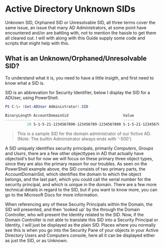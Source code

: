 # Active Directory Unknown SIDs

Unknown SID, Orphaned SID or Unresolvable SID, all three terms cover the same issue, an issue that many AD Administrators, at some point have encountered and/or are battling with, not to mention the hassle to get them all cleared out. I will with along with this Guide supply some code and scripts that might help with this.

## What is an Unknown/Orphaned/Unresolvable SID?

To understand what it is, you need to have a little insigth, and first need to know what a SID is.

SID is an abbrevation for Security Identifier, below I display the SID for a ADUser, using PowerShell.

```PowerShell
PS C:\> (Get-ADUser Administrator).SID

BinaryLength AccountDomainSid                         Value                                       
------------ ----------------                         -----                                       
          28 S-1-5-21-1234567890-123456789-1234567890 S-1-5-21-1234567890-123456789-1234567890-500
```
> This is a sample SID for the domain administrator of our fictive AD. (Note: The builtin Administrator always ends with '-500')

A SID uniquely identifies security principals, primarily *Computers*, *Groups* and *Users*, there are a few other objecttypes in AD that actually have objectsid's but for now we will focus on these primary three object types, since they are also the primary reason for our troubles. As seen on the PowerShell example above, the SID consists of two primary parts, the AccountDomainSid, which identifies the domain to which the object belongs, and the last part, which you could call the serial number for the security principal, and which is unique in the domain. There are a few more technical details in regard to the SID, but if you want to know more, you can go to the Microsoft Docs for more information.

When referencing any of these Security Principals within the Domain, the SID will presented, and then 'looked up' by the through the Domain Controller, who will present the Identity related to the SID. Now, if the Domain Controller is not able to translate this SID into a Security Principal or Identity, I will just be displayed as the plain SID. Places where you normally see this is when you go into the Security Pane of your objects in your Active Directory Users and Computers console, here all it can be displayed either as just the SID, or as Unknown.
